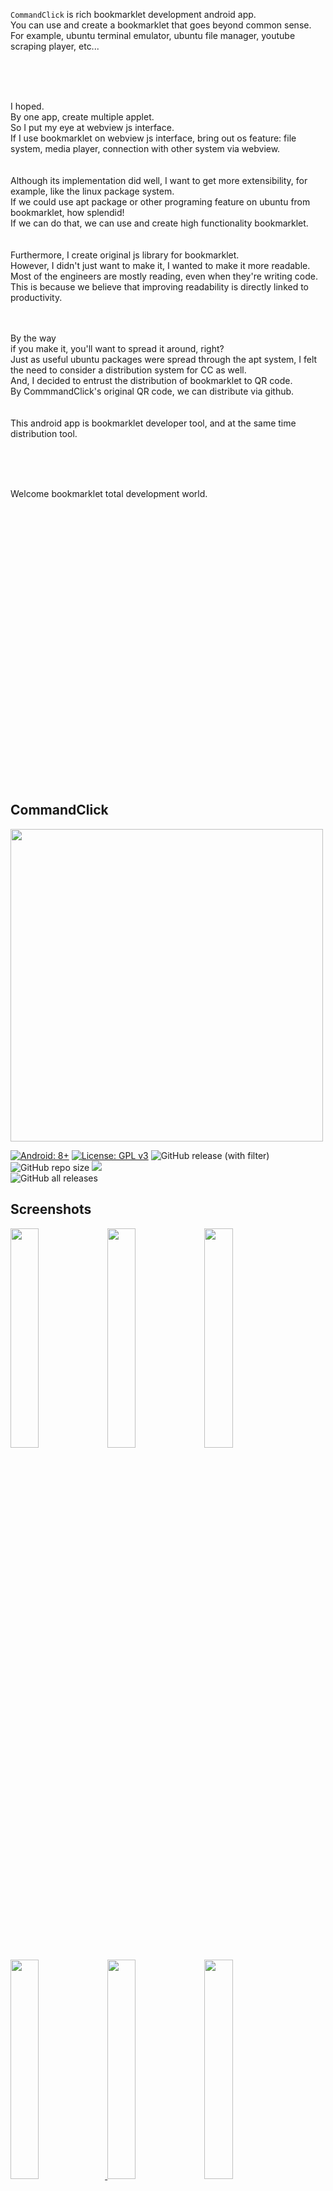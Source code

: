 


<br>    
<br>
<br>
<br>
<br>    
<br>
<br>
<br>

`CommandClick` is rich bookmarklet development android app.    
You can use and create a bookmarklet that goes beyond common sense.  
For example, ubuntu terminal emulator, ubuntu file manager, youtube scraping player, etc...  

<br>
<br>
<br>

I hoped.  
By one app, create multiple applet.  
So I put my eye at webview js interface.  
If I use bookmarklet on webview js interface, bring out os feature: file system, media player, connection with other system via webview.      
<br>
<br>
Although its implementation did well, I want to get more extensibility, for example, like the linux package system.   
If we could use apt package or other programing feature on ubuntu from bookmarklet, how splendid!   
If we can do that, we can use and create high functionality bookmarklet.  
<br>
<br>
Furthermore, I create original js library for bookmarklet.  
However, I didn't just want to make it, I wanted to make it more readable.  
Most of the engineers are mostly reading, even when they're writing code.  
This is because we believe that improving readability is directly linked to productivity.  
<br>
<br>

By the way  
if you make it, you'll want to spread it around, right?  
Just as useful ubuntu packages were spread through the apt system, I felt the need to consider a distribution system for CC as well.   
And, I decided to entrust the distribution of bookmarklet to QR code.  
By CommmandClick's original QR code, we can distribute via github.
<br>
<br>
<br>
This android app is bookmarklet developer tool, and at the same time distribution tool.

<br>
<br>
<br>

Welcome bookmarklet total development world.

<br>
<br>
<br>
<br>
<br>
<br>
<br>    
<br>
<br>
<br>
<br>    
<br>
<br>
<br>
<br>    
<br>
<br>
<br>
<br>    
<br>
<br>
<br>
<br>    
<br>
<br>
<br>

CommandClick
----

<img src="https://github.com/puutaro/CommandClick/assets/55217593/e4e6f75b-a35e-47f1-bb41-144d8ea88185" width="500">  


[![Android: 8+](https://img.shields.io/badge/Android-8+-blueviolet.svg?style=popout&logo=android)]((https://opensource.org/licenses/MIT))
[![License: GPL v3](https://img.shields.io/badge/License-GPLv3-blue.svg)](https://www.gnu.org/licenses/gpl-3.0)
![GitHub release (with filter)](https://img.shields.io/github/v/release/puutaro/CommandClick)
![GitHub repo size](https://img.shields.io/github/repo-size/puutaro/CommandClick)
<img src="https://img.shields.io/endpoint?url=https://apt.izzysoft.de/fdroid/api/v1/shield/com.mirfatif.permissionmanagerx&label=IzzyOnDroid&cacheSeconds=86400">  
![GitHub all releases](https://img.shields.io/github/downloads/puutaro/CommandClick/total)  


Screenshots
--------
<a href="https://github.com/user-attachments/assets/a923b09c-e9b2-4742-b8c2-05f3803fc4f8"><img src="https://github.com/user-attachments/assets/a923b09c-e9b2-4742-b8c2-05f3803fc4f8" width="30%" /></a>
<a href="https://github.com/puutaro/CommandClick/assets/55217593/2bed519f-1908-4d1d-bb75-4c455595998e"><img src="https://github.com/puutaro/CommandClick/assets/55217593/2bed519f-1908-4d1d-bb75-4c455595998e" width="30%" /></a>
<a href="https://github.com/puutaro/CommandClick/assets/55217593/2b04e38d-ba96-4194-85fc-d8302650bee6"><img src="https://github.com/puutaro/CommandClick/assets/55217593/2b04e38d-ba96-4194-85fc-d8302650bee6" width="30%" /></a>
<a href="https://github.com/puutaro/CommandClick/assets/55217593/101da895-a578-4667-b8e2-7728bbd9e568"><img src="https://github.com/puutaro/CommandClick/assets/55217593/101da895-a578-4667-b8e2-7728bbd9e568" width="30%" />
<a href="https://github.com/puutaro/CommandClick/assets/55217593/c8593de5-c408-4f05-ba5d-e611e6696537"><img src="https://github.com/puutaro/CommandClick/assets/55217593/c8593de5-c408-4f05-ba5d-e611e6696537" width="30%" /></a>
<a href="https://github.com/puutaro/commandclick-repository/assets/55217593/6f62911e-772c-4c04-8375-0998d1353612"><img src="https://github.com/puutaro/commandclick-repository/assets/55217593/6f62911e-772c-4c04-8375-0998d1353612" width="30%" /></a>
<!-- <a href="https://github.com/puutaro/CommandClick/assets/55217593/f4d1263e-c390-4e45-b26f-8ae103a4f73a"><img src="https://github.com/puutaro/CommandClick/assets/55217593/f4d1263e-c390-4e45-b26f-8ae103a4f73a" width="30%" /></a> -->
<!-- <a href="https://github.com/puutaro/CommandClick/assets/55217593/65aceaee-5f6e-418b-9423-26b39cf31ed5"><img src="https://github.com/puutaro/CommandClick/assets/55217593/65aceaee-5f6e-418b-9423-26b39cf31ed5" width="30%" /></a> -->
<!-- <a href="https://github.com/puutaro/CommandClick/assets/55217593/3f1df823-e4ee-45ff-aa2f-c17bec4752d7"><img src="https://github.com/puutaro/CommandClick/assets/55217593/3f1df823-e4ee-45ff-aa2f-c17bec4752d7" width="30%" /></a> -->

- In `CommandClick`, call bookmarklet `fannel`.

Fannel (bookmarklet) Table
-----


<details>

<summary>fannel: <code>Ubuntu terminal</code>, ritch <code>QR</code> reader & creator, <code>youtube</code> scraping player, ubuntu file manager ...</summary>

<br>
<br>

`CommandClick` has multiple feature  by bookmarklet.   

<br>

Detail is bellow.

<br>


| Janre                               | fannel(bookmarklet) name                                                                                                                                                                                        |
|-------------------------------------|-----------------------------------------------------------------------------------------------------------------------------------------------------------------------------------------------------------------|
| File transfer                       | [builtin](https://github.com/puutaro/CommandClick/blob/master/USAGE.md#image-long-click) by QR reader                                          | 
| File transfer                       | [fileManager.js](https://github.com/puutaro/fileManager)                                                                                                                                                        | 
| fannel (bookmarklet) store          | [builtin](https://github.com/puutaro/CommandClick/blob/master/USAGE.md#install-fannel)                                                                                                                          |
| fannel (bookmarklet) store          | [fannelStore.js](https://github.com/puutaro/fannelStore)                                                                                                                                                        |
| Typing tool                         | [selectTyper](https://github.com/puutaro/selectTyper)                                                                                                                                                           |   
| Ubuntu terminal                     | [cmdTerminal.js](https://github.com/puutaro/CommandClick?tab=readme-ov-file#setup-ubuntu)                                                  | 
| Ubuntu terminal                     | [sshTerminal.js](https://github.com/puutaro/sshTerminal)                                     |  
| Music player                        | [cmdMusicPlayerU.js](https://github.com/puutaro/cmdMusicPlayerU)                                                                              |  
| Youtube scraping player             | [cmdYoutuberU.js](https://github.com/puutaro/cmdYoutuberU)                                                                                          |  
| Text to speech                      | textToSpeech.js (builtin)  |
| Text to speech player               | [ttsPlsyer.js](https://github.com/puutaro/ttsPlayer)  |
| pdf to text reader and player       | [txtPdfViewer.js](https://github.com/puutaro/txtPdfViewer)|
| total pdf to text reader and player | [ctsvViewer.js](https://github.com/puutaro/ctsvViewer)                                                                                           |
| News scraping player                | [newsSpeecher.js](https://github.com/puutaro/newsSpeecher)                                                                                                                                                      |
| Google calendar register            | [gCalendarFormatter.js](https://github.com/puutaro/gCalendarFormatter)                                                                                                                                          |
| Clip board formater                 | [clipFormatMaker.js](https://github.com/puutaro/clipFormatMaker)                                                                                                                                                |  
| Train route seacher                 | [japanRouteSeacher.js](https://github.com/puutaro/japanRouteSearcher)                                                                                                                                           |  
| File manager                        | [fileManager.js](https://github.com/puutaro/fileManager)                                                                                                                                                        |  
| Input support tool                  | [selectTyper.js](https://github.com/puutaro/selectTyper)                                                                                                                                                        |  
| Pocket web search                   | [webSearcher.js](https://github.com/puutaro/webSearcher)                                                                                                                                                        | 
| Gpt3.5 client                       | askGpt35.js (builtin)                                                                                                                                   |
| Gpt3.5 client                       | [cmdGpt35.js](https://github.com/puutaro/cmdGpt35)                                                                                                                                    |
| Ascii art maker                     | [image2AsciiArt.js](https://github.com/puutaro/image2AsciiArt)                                                                                                                                                  |  
| Gmail draft saver                   | [sendToGmail.js](https://github.com/puutaro/sendClipToGmail)                                                                                                                                                    |

</details>


App installation
-----  
- Android 8+

get it on bellow link  

<a href="https://github.com/puutaro/CommandClick/releases" target="_blank"><img src="https://img.shields.io/github/v/release/puutaro/CommandClick"  width="170"></a>　　

<a href="https://apt.izzysoft.de/fdroid/index/apk/com.puutaro.commandclick/" target="_blank"><img src="https://gitlab.com/IzzyOnDroid/repo/-/raw/master/assets/IzzyOnDroid.png" width="170"></a>　　

- This app not spyware.  Sometimes, it is detected by malware checkers because of the following.

> `ACCESS_FINE_LOCATION` -> Ths require WIFI setting via QR reader .  
> `READ_EXTERNAL_STORAGE` -> CommandClick base is file system.   
> This app data is saved to file. So, without this permission, CC is not feasible.

-> detail is [this issue](https://github.com/puutaro/CommandClick/issues/11)

### [Optional] Change WebView

By edge, webView javascript feature is limited.  
So, javascript not working, recommend to change by [google play](https://play.google.com/store/apps).

- I found this case in samsung galaxy.


Setup Ubuntu
------

By set ubuntu, you can use all fannel (bookmarklet).   
It enables without the need for `termux` or rooting.      
And more, we can use custom command for fannel (bookmarklet) development.  


<img src="https://github.com/puutaro/CommandClick/assets/55217593/2406d8eb-b836-43eb-8dd0-1169c954e64b" width="400">  

-> [More detail](https://github.com/puutaro/CommandClick/blob/master/USAGE.md#setup-ubuntu)

Setup other fannel (bookmarklet)
------

[Procedure]

1. Long press right bottom gear button
2. Click `install_fannel`
3. Click sync button in left bottom sync button  
4. You can install `fannel` by clicking.

<img src="https://github.com/user-attachments/assets/a347990d-6988-4b0b-87cb-23d554a3328b" width="400">  


Fannel (bookmarklet) Distribution
-------------------

Please follow bellow.

-> [Register fannel(bookmarklet) to repo](https://github.com/puutaro/commandclick-repository/tree/master?tab=readme-ov-file#your-fannel-register-condition).  

-> [Qr reader](https://github.com/puutaro/CommandClick/blob/master/USAGE.md#scan-qr)


Usage
------

<p>-> <a href="https://github.com/puutaro/CommandClick/blob/master/USAGE.md" target="_blank">USAGE.md</a></p> 


For fannel (bookmarklet) developer
--------

### -> [Quick start shell](https://github.com/puutaro/quickStartShell?tab=readme-ov-file)

### -> [Reference](https://github.com/puutaro/CommandClick/blob/master/DEVELOPER.md)


Acknowledge
--------

Thanks to awesome [UserLand](https://github.com/CypherpunkArmory/UserLAnd) and [PRoot](https://github.com/proot-me/proot), which make this project possible.

